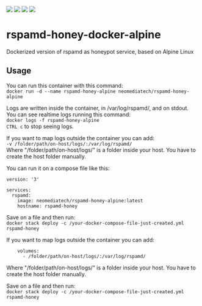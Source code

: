 [![](https://images.microbadger.com/badges/version/neomediatech/rspamd-honey-alpine.svg)](https://microbadger.com/images/neomediatech/rspamd-honey-alpine)
[![](https://images.microbadger.com/badges/image/neomediatech/rspamd-honey-alpine.svg)](https://microbadger.com/images/neomediatech/rspamd-honey-alpine)
![](https://img.shields.io/github/last-commit/Neomediatech/rspamd-honey-docker-alpine.svg?style=plastic)
![](https://img.shields.io/github/repo-size/Neomediatech/rspamd-honey-docker-alpine.svg?style=plastic)

# rspamd-honey-docker-alpine
Dockerized version of rspamd as honeypot service, based on Alpine Linux

## Usage
You can run this container with this command:  
`docker run -d --name rspamd-honey-alpine neomediatech/rspamd-honey-alpine`  

Logs are written inside the container, in /var/log/rspamd/, and on stdout. You can see realtime logs running this command:  
`docker logs -f rspamd-honey-alpine`  
`CTRL c` to stop seeing logs.  

If you want to map logs outside the container you can add:  
`-v /folder/path/on-host/logs/:/var/log/rspamd/`  
Where "/folder/path/on-host/logs/" is a folder inside your host. You have to create the host folder manually.  

You can run it on a compose file like this:  

```
version: '3'  

services:  
  rspamd:  
    image: neomediatech/rspamd-honey-alpine:latest  
    hostname: rspamd-honey  
```
Save on a file and then run:  
`docker stack deploy -c /your-docker-compose-file-just-created.yml rspamd-honey`

If you want to map logs outside the container you can add:  
```
    volumes:
      - /folder/path/on-host/logs/:/var/log/rspamd/
```
Where "/folder/path/on-host/logs/" is a folder inside your host. You have to create the host folder manually.

Save on a file and then run:  
`docker stack deploy -c /your-docker-compose-file-just-created.yml rspamd-honey`  
